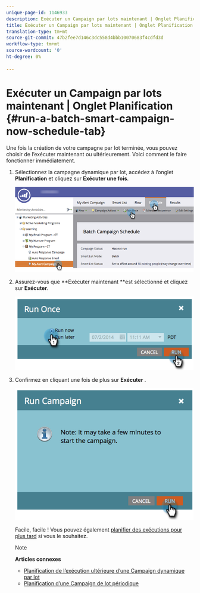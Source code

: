 ```yaml
---
unique-page-id: 1146933
description: Exécuter un Campaign par lots maintenant | Onglet Planification - Documents marketing - Documentation du produit
title: Exécuter un Campaign par lots maintenant | Onglet Planification
translation-type: tm+mt
source-git-commit: 47b2fee7d146c3dc558d4bbb10070683f4cdfd3d
workflow-type: tm+mt
source-wordcount: '0'
ht-degree: 0%

---
```



# Exécuter un Campaign par lots maintenant | Onglet Planification {#run-a-batch-smart-campaign-now-schedule-tab}

Une fois la création de votre campagne par lot terminée, vous pouvez choisir de l’exécuter maintenant ou ultérieurement. Voici comment le faire fonctionner immédiatement.

1. Sélectionnez la campagne dynamique par lot, accédez à l’onglet **Planification** et cliquez sur **Exécuter une fois**.

   ![](assets/runcampaignnow-hands.png)

1. Assurez-vous que **Exécuter maintenant **est sélectionné et cliquez sur **Exécuter**.

   ![](assets/image2014-9-19-15-3a57-3a4.png)

1. Confirmez en cliquant une fois de plus sur **Exécuter** .

   ![](assets/image2014-9-19-15-3a57-3a19.png)

   Facile, facile ! Vous pouvez également [planifier des exécutions pour plus tard](schedule-a-batch-smart-campaign-to-run-later.md) si vous le souhaitez.

   >[!NOTE]
   >
   >**Articles connexes**
   >
   >    
   >    
   >    * [Planification de l’exécution ultérieure d’une Campaign dynamique par lot](schedule-a-batch-smart-campaign-to-run-later.md)
   >    * [Planification d’une Campaign de lot périodique](schedule-a-recurring-batch-campaign.md)


